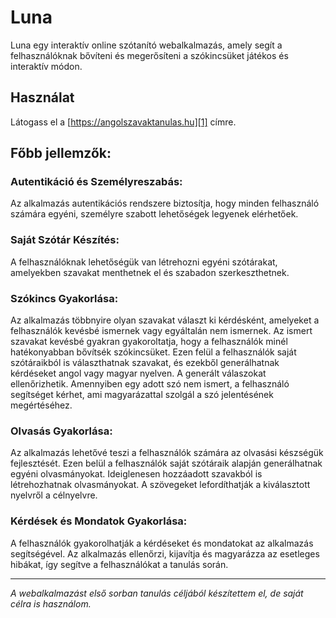 # Luna
Luna egy interaktív online szótanító webalkalmazás, amely segít a felhasználóknak bővíteni és megerősíteni a szókincsüket játékos és interaktív módon.

## Használat

Látogass el a [https://angolszavaktanulas.hu][1] címre.
  
[1]: https://angolszavaktanulas.hu/

## Főbb jellemzők:

### Autentikáció és Személyreszabás:
  Az alkalmazás autentikációs rendszere biztosítja, hogy minden felhasználó számára egyéni, személyre szabott lehetőségek legyenek elérhetőek.

### Saját Szótár Készítés:
A felhasználóknak lehetőségük van létrehozni egyéni szótárakat, amelyekben szavakat menthetnek el és szabadon szerkeszthetnek.

### Szókincs Gyakorlása:
Az alkalmazás többnyire olyan szavakat választ ki kérdésként, amelyeket a felhasználók kevésbé ismernek vagy egyáltalán nem ismernek.
Az ismert szavakat kevésbé gyakran gyakoroltatja, hogy a felhasználók minél hatékonyabban bővítsék szókincsüket. Ezen felül a felhasználók saját szótáraikból is választhatnak szavakat, és ezekből generálhatnak kérdéseket angol vagy magyar nyelven. A generált válaszokat ellenőrizhetik. Amennyiben egy adott szó nem ismert, a felhasználó segítséget kérhet, ami magyarázattal szolgál a szó jelentésének megértéséhez.

### Olvasás Gyakorlása:
Az alkalmazás lehetővé teszi a felhasználók számára az olvasási készségük fejlesztését. Ezen belül a felhasználók saját szótáraik alapján generálhatnak egyéni olvasmányokat.
Ideiglenesen hozzáadott szavakból is létrehozhatnak olvasmányokat. A szövegeket lefordíthatják a kiválasztott nyelvről a célnyelvre.

### Kérdések és Mondatok Gyakorlása:
A felhasználók gyakorolhatják a kérdéseket és mondatokat az alkalmazás segítségével. Az alkalmazás ellenőrzi, kijavítja és magyarázza az esetleges hibákat, így segítve a
felhasználókat a tanulás során.
_____________________________________________________________________________________________

*A webalkalmazást első sorban tanulás céljából készítettem el, de saját célra is használom.*
